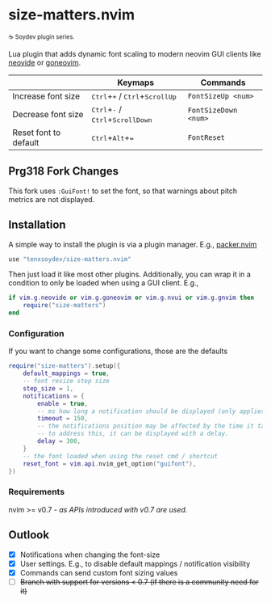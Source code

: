 # size-matters.nvim

<sub>☕ Soydev plugin series.<sub>

Lua plugin that adds dynamic font scaling to modern neovim GUI clients like [neovide][1] or [goneovim][2].

|                       | **Keymaps**                                                          | **Commands**         |
| --------------------- | -------------------------------------------------------------------- | -------------------- |
| Increase font size    | <kbd>Ctrl</kbd>+<kbd>+</kbd> / <kbd>Ctrl</kbd>+<kbd>ScrollUp</kbd>   | `FontSizeUp <num>`   |
| Decrease font size    | <kbd>Ctrl</kbd>+<kbd>-</kbd> / <kbd>Ctrl</kbd>+<kbd>ScrollDown</kbd> | `FontSizeDown <num>` |
| Reset font to default | <kbd>Ctrl</kbd>+<kbd>Alt</kbd>+<kbd>=</kbd>                          | `FontReset`          |

## Prg318 Fork Changes

This fork uses `:GuiFont!` to set the font, so that warnings about pitch metrics are not displayed.

## Installation

A simple way to install the plugin is via a plugin manager. E.g., [packer.nvim][3]

```lua
use "tenxsoydev/size-matters.nvim"
```

Then just load it like most other plugins. Additionally, you can wrap it in a condition to only be loaded when using a GUI client. E.g.,

```lua
if vim.g.neovide or vim.g.goneovim or vim.g.nvui or vim.g.gnvim then
	require("size-matters")
end
```

### Configuration

If you want to change some configurations, those are the defaults

```lua
require("size-matters").setup({
	default_mappings = true,
	-- font resize step size
	step_size = 1,
	notifications = {
		enable = true,
		-- ms how long a notification should be displayed (only applies if notify is used)
		timeout = 150,
		-- the notifications position may be affected by the time it takes for the client to re-render
		-- to address this, it can be displayed with a delay.
		delay = 300,
	}
	-- the font loaded when using the reset cmd / shortcut
	reset_font = vim.api.nvim_get_option("guifont"),
})
```

### Requirements

nvim >= v0.7 _- as APIs introduced with v0.7 are used._

## Outlook

- [x] Notifications when changing the font-size
- [x] User settings. E.g., to disable default mappings / notification visibility
- [x] Commands can send custom font sizing values
- [ ] ~~Branch with support for versions \< 0.7 (if there is a community need for it)~~

[1]: https://github.com/neovide/neovide
[2]: https://github.com/akiyosi/goneovim
[3]: https://github.com/wbthomason/packer.nvim
